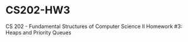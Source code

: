 # CS202-HW3
CS 202 - Fundamental Structures of Computer Science II
Homework #3: Heaps and Priority Queues
